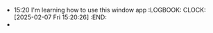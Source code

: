 - 15:20 I'm learning how to use this window app
  :LOGBOOK:
  CLOCK: [2025-02-07 Fri 15:20:26]
  :END:
-